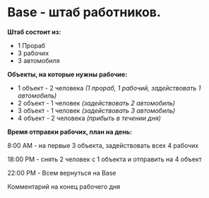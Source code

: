# Base - штаб работников.
**Штаб состоит из:**

+ 1 Прораб
+ 3 рабочих
+ 3 автомобиля

**Объекты, на которые нужны рабочие:**

* 1 объект - 2 человека *(1 прораб, 1 рабочий, задействовать 1 автомобиль)*
* 2 объект - 1 человек *(задействовать 2 автомобиль)*
* 3 объект - 1 человек *(задействовать 3 автомобиль)*
* 4 объект - 2 человека *(прибыть в течении дня)*

**Время отправки рабочих, план на день:**

8:00 AM - на первые 3 объекта, задействовать всех 4 рабочих

18:00 PM - снять 2 человек с 1 объекта и отправить на 4 объект

22:00 PM - Всем вернуться на Base

Комментарий на конец рабочего дня